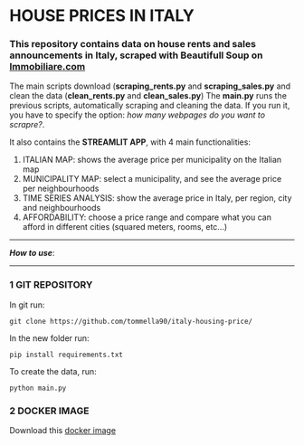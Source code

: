 # HOUSE PRICES IN ITALY
### This repository contains data on house rents and sales announcements in Italy, scraped with Beautifull Soup on [Immobiliare.com](https://www.immobiliare.it/vendita-case/milano/?criterio=rilevanza)

The main scripts download (**scraping_rents.py** and **scraping_sales.py** and clean the data (**clean_rents.py** and **clean_sales.py**)
The **main.py** runs the previous scripts, automatically scraping and cleaning the data. If you run it, you have to specify the option: *how many webpages do you want to scrapre?*. 

It also contains the **STREAMLIT APP**, with 4 main functionalities: 
1) ITALIAN MAP: shows the average price per municipality on the Italian map 
2) MUNICIPALITY MAP: select a municipality, and see the average price per neighbourhoods 
3) TIME SERIES ANALYSIS: show the average price in Italy, per region, city and neighbourhoods
4) AFFORDABILITY: choose a price range and compare what you can afford in different cities (squared meters, rooms, etc...)

____________________________________
***How to use***:
____________________________________
### 1 GIT REPOSITORY
In git run:
```
git clone https://github.com/tommella90/italy-housing-price/
```
In the new folder run:
```
pip install requirements.txt
```
To create the data, run:
```
python main.py
```

### 2 DOCKER IMAGE
Download this [docker image](https://hub.docker.com/repository/docker/tommella90/milano-housing/general) 


